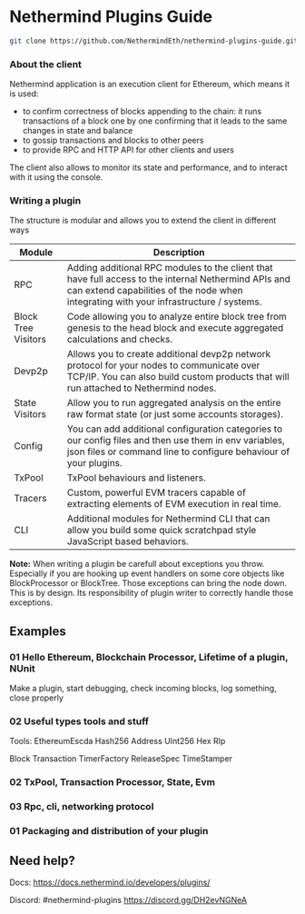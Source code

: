 # Nethermind Plugins Guide

```sh
git clone https://github.com/NethermindEth/nethermind-plugins-guide.git --recursive --depth 1
```

### About the client

Nethermind application is an execution client for Ethereum, which means it is used:
- to confirm correctness of blocks appending to the chain: it runs transactions of a block one by one confirming that it leads to the same changes in state and balance
- to gossip transactions and blocks to other peers
- to provide RPC and HTTP API for other clients and users

The client also allows to monitor its state and performance, and to interact with it using the console. 

### Writing a plugin
    
The structure is modular and allows you to extend the client in different ways

| Module             | Description                                                                                                                                                   |
|--------------------|---------------------------------------------------------------------------------------------------------------------------------------------------------------|
| RPC                | Adding additional RPC modules to the client that have full access to the internal Nethermind APIs and can extend capabilities of the node when integrating with your infrastructure / systems. |
| Block Tree Visitors| Code allowing you to analyze entire block tree from genesis to the head block and execute aggregated calculations and checks.                                  |
| Devp2p             | Allows you to create additional devp2p network protocol for your nodes to communicate over TCP/IP. You can also build custom products that will run attached to Nethermind nodes.          |
| State Visitors     | Allow you to run aggregated analysis on the entire raw format state (or just some accounts storages).                                                         |
| Config             | You can add additional configuration categories to our config files and then use them in env variables, json files or command line to configure behaviour of your plugins.                 |
| TxPool             | TxPool behaviours and listeners.                                                                                                                               |
| Tracers            | Custom, powerful EVM tracers capable of extracting elements of EVM execution in real time.                                                                     |
| CLI                | Additional modules for Nethermind CLI that can allow you build some quick scratchpad style JavaScript based behaviors.                                        |


**Note:** When writing a plugin be carefull about exceptions you throw. Especially if you are hooking up event handlers on some core objects like BlockProcessor or BlockTree. Those exceptions can bring the node down. This is by design. Its responsibility of plugin writer to correctly handle those exceptions.

## Examples

### 01 Hello Ethereum, Blockchain Processor, Lifetime of a plugin, NUnit

Make a plugin, start debugging, check incoming blocks, log something, close properly


### 02 Useful types tools and stuff

Tools:
EthereumEscda
Hash256
Address
UInt256
Hex
Rlp

Block
Transaction
TimerFactory
ReleaseSpec
TimeStamper


### 02 TxPool, Transaction Processor, State, Evm


### 03 Rpc, cli, networking protocol


### 01 Packaging and distribution of your plugin 


## Need help?

Docs: https://docs.nethermind.io/developers/plugins/

Discord: #nethermind-plugins https://discord.gg/DH2evNGNeA

